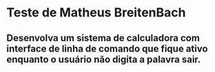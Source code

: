 # Teste de Matheus BreitenBach

## Desenvolva um sistema de calculadora com interface de linha de comando que fique ativo enquanto o usuário não digita a palavra sair.

